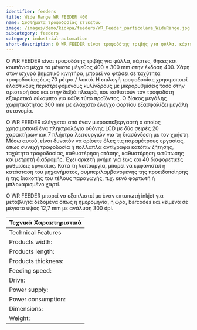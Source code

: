 ```yaml
---
identifier: feeders
title: Wide Range WR FEEDER 400
name: Συστήματα τροφοδοσίας ετικετών
image: /images/demo/kiokpa/feeders/WR_Feeder_particolare_WideRange.jpg
subcategory: feeders
category: industrial-automation
short-description: Ο WR FEEDER είναι τροφοδότης τριβής για φύλλα, κάρτες, θήκες και κουπόνια μέχρι το μέγιστο μέγεθος 400 × 300 mm στην έκδοση 400.
---
```





Ο WR FEEDER είναι τροφοδότης τριβής για φύλλα, κάρτες, θήκες και κουπόνια μέχρι το μέγιστο μέγεθος 400 × 300 mm στην έκδοση 400. Χάρη στον ισχυρό βηματικό κινητήρα, μπορεί να φτάσει σε ταχύτητα τροφοδοσίας έως 70 μέτρα / λεπτό. Η επιλογή τροφοδοσίας χρησιμοποιεί ελαστικούς περιστρεφόμενους κυλίνδρους με μικρορυθμίσεις τόσο στην αριστερή όσο και στην δεξιά πλευρά, που καθιστούν τον τροφοδότη εξαιρετικά εύκαμπτο για κάθε τύπο προϊόντος. Ο δίσκος μεγάλης χωρητικότητας 300 mm με ελάχιστο έλεγχο φορτίου εξασφαλίζει μεγάλη αυτονομία.

Ο WR FEEDER ελέγχεται από έναν μικροεπεξεργαστή ο οποίος χρησιμοποιεί ένα πληκτρολόγιο οθόνης LCD με δύο σειρές 20 χαρακτήρων και 7 πλήκτρα λειτουργιών για τη διασύνδεση με τον χρήστη. Μέσω αυτού, είναι δυνατόν να ορίσετε όλες τις παραμέτρους εργασίας, όπως συνεχή τροφοδοσία ή πολλαπλά αντίγραφα κατόπιν ζήτησης, ταχύτητα τροφοδοσίας, καθυστέρηση στάσης, καθυστέρηση εκτύπωσης και μετρητή διαδρομής. Έχει αρκετή μνήμη για έως και 40 διαφορετικές ρυθμίσεις εργασίας. Κατά τη λειτουργία, μπορεί να εμφανιστεί η κατάσταση του μηχανήματος, συμπεριλαμβανομένης της προειδοποίησης ή της διακοπής του τέλους παραγωγής, π.χ. κενό φορτωτή ή μπλοκαρισμένο χαρτί.

Ο WR FEEDER μπορεί να εξοπλιστεί με έναν εκτυπωτή inkjet για μεταβλητά δεδομένα όπως η ημερομηνία, η ώρα, barcodes και κείμενα σε μέγιστο ύψος 12,7 mm με ανάλυση 300 dpi.



 |Τεχνικά Χαρακτηριστικά|
 |-------------|
|Technical Features |	WR FEEDER 400| 	
|Products width: |	min. 60 – max. 400 mm| 	
|Products length: |	min. 60 – max. 300 mm |	
|Products thickness: |	0,2 – 10 mm |	
|Feeding speed: |	max. 70 meters/minute |	
|Drive: |	motore passo 	|
|Power supply: |	230 Vac – 50 Hz| 	
|Power consumption: |	300 W 	|
|Dimensions: |	891 x 563 x 490 (H)| 	
|Weight: |	40 Kg |


 
